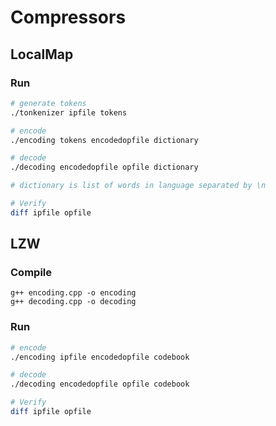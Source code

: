 # Compressors
## LocalMap
### Run
~~~~bash
# generate tokens
./tonkenizer ipfile tokens

# encode
./encoding tokens encodedopfile dictionary

# decode
./decoding encodedopfile opfile dictionary

# dictionary is list of words in language separated by \n

# Verify
diff ipfile opfile
~~~~

## LZW
### Compile
`g++ encoding.cpp -o encoding` <br/>
`g++ decoding.cpp -o decoding`
### Run
~~~~bash
# encode
./encoding ipfile encodedopfile codebook

# decode
./decoding encodedopfile opfile codebook

# Verify
diff ipfile opfile
~~~~

